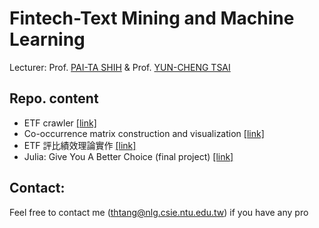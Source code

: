 # Fintech-Text Mining and Machine Learning

Lecturer: Prof. [PAI-TA SHIH](http://www.fin.ntu.edu.tw/~ptshih/) & Prof. [YUN-CHENG TSAI](http://homepage.ntu.edu.tw/~pecutsai/)<br>

## Repo. content
* ETF crawler [[link]](https://github.com/thtang/Fintech-Text-Mining-and-Machine-Learning/tree/master/hw1)
* Co-occurrence matrix construction and visualization [[link]](https://github.com/thtang/Fintech-Text-Mining-and-Machine-Learning/tree/master/hw2)
* ETF 評比績效理論實作 [[link]](https://github.com/thtang/Fintech-Text-Mining-and-Machine-Learning/tree/master/hw4)
* Julia: Give You A Better Choice (final project) [[link]](https://github.com/thtang/Fintech-Text-Mining-and-Machine-Learning/tree/master/final)

## Contact:
Feel free to contact me (thtang@nlg.csie.ntu.edu.tw) if you have any pro
